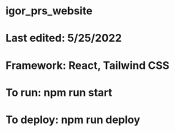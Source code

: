 # igor_prs_website
# Last edited: 5/25/2022

# Framework: React, Tailwind CSS

# To run: npm run start

# To deploy: npm run deploy